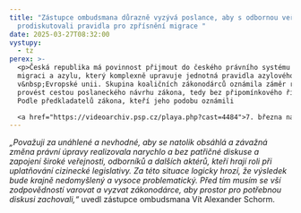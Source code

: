 ```yaml
---
title: "Zástupce ombudsmana důrazně vyzývá poslance, aby s odbornou veřejností
  prodiskutovali pravidla pro zpřísnění migrace "
date: 2025-03-27T08:32:00
vystupy:
  - tz
perex: >-
  <p>Česká republika má povinnost přijmout do českého právního systému Pakt o
  migraci a azylu, který komplexně upravuje jednotná pravidla azylového řízení
  v&nbsp;Evropské unii. Skupina koaličních zákonodárců oznámila záměr reformu
  provést cestou poslaneckého návrhu zákona, tedy bez připomínkového řízení.
  Podle předkladatelů zákona, kteří jeho podobu oznámili 

  <a href="https://videoarchiv.psp.cz/playa.php?cast=4484">7. března na tiskové konferenci v&nbsp;Poslanecké sněmovně</a>, se mají snížit standardy pro žadatele o mezinárodní ochranu, zrychlit vyhošťování a soudní řízení.&nbsp;</p>
---
```

<p>
<i>„Považuji za unáhlené a nevhodné, aby se natolik obsáhlá a závažná změna právní úpravy realizovala narychlo a bez patřičné diskuse a zapojení široké veřejnosti, odborníků a dalších aktérů, kteří hrají roli při uplatňování cizinecké legislativy. Za této situace logicky hrozí, že výsledek bude krajně nedomyšlený a vysoce problematický. Před tím musím se vší zodpovědností varovat a vyzvat zákonodárce, aby prostor pro potřebnou diskusi zachovali,“</i> uvedl zástupce ombudsmana Vít Alexander Schorm.</p>
